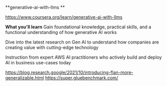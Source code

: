 **generative-ai-with-llms
**

https://www.coursera.org/learn/generative-ai-with-llms

**What you'll learn**
Gain foundational knowledge, practical skills, and a functional understanding of how generative AI works

Dive into the latest research on Gen AI to understand how companies are creating value with cutting-edge technology

Instruction from expert AWS AI practitioners who actively build and deploy AI in business use-cases today


https://blog.research.google/2021/10/introducing-flan-more-generalizable.html
https://super.gluebenchmark.com/
